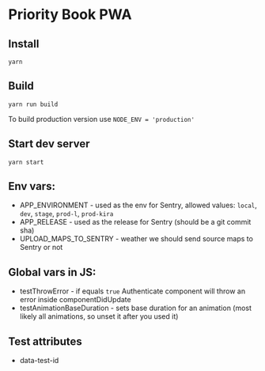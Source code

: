 # Priority Book PWA

## Install

```shell
yarn
```

## Build

```shell
yarn run build
```

To build production version use `NODE_ENV = 'production'`

## Start dev server

```shell
yarn start
```

## Env vars:

* APP_ENVIRONMENT - used as the env for Sentry, allowed values: `local`, `dev`, `stage`, `prod-l`, `prod-kira`
* APP_RELEASE - used as the release for Sentry (should be a git commit sha)
* UPLOAD_MAPS_TO_SENTRY - weather we should send source maps to Sentry or not

## Global vars in JS:

* testThrowError - if equals `true` Authenticate component will throw an error inside componentDidUpdate
* testAnimationBaseDuration - sets base duration for an animation (most likely all animations, so unset it after you used it)

## Test attributes

* data-test-id
